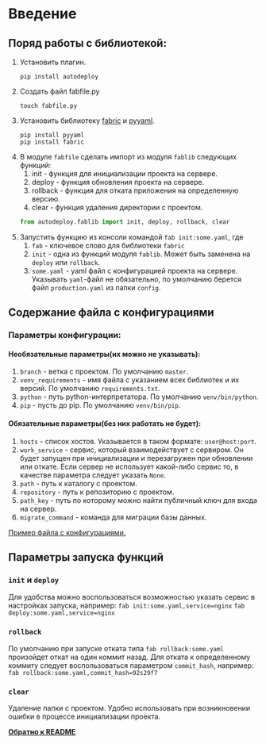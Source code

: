 # Введение


## Поряд работы с библиотекой:
1. Установить плагин.
    ``` shell
    pip install autodeploy
    ```
2. Создать файл fabfile.py
    ``` shell
    touch fabfile.py
    ```
3. Установить библиотеку [fabric](http://www.fabfile.org/installing.html) и [pyyaml](http://pyyaml.org/).
    ``` shell
    pip install pyyaml
    pip install fabric
    ```
4. В модуле `fabfile` сделать импорт из модуля `fablib` следующих функций:
    1. init - функция для инициализации проекта на сервере. 
    2. deploy - функция обновления проекта на сервере.
    3. rollback - функция для отката приложения на определенную версию.
    4. clear - функция удаления директории с проектом.
    ``` python
    from autodeploy.fablib import init, deploy, rollback, clear
    ```
5. Запустить функцию из консоли командой `fab init:some.yaml`, где
    1. `fab` - ключевое слово для библиотеки `fabric`
    2. `init` - одна из функций модуля `fablib`. Может быть заменена на 
    `deploy` или `rollback`.
    3. `some.yaml` - yaml файл с конфигурацией проекта на сервере.
    Указывать `yaml`-файл не обязательно, по умолчанию берется файл `production.yaml` из папки `config`.

## Содержание файла с конфигурациями

### Параметры конфигурации:
#### Необязательные параметры(их можно не указывать):
1. `branch` - ветка с проектом. По умолчанию `master`.
2. `venv_requirements` - имя файла с указанием всех библиотек и их версий.
По умолчанию `requirements.txt`.
3. `python` - путь python-интерпретатора. По умолчанию `venv/bin/python`.
4. `pip` - пусть до pip. По умолчанию `venv/bin/pip`.

#### Обязательные параметры(без них работать не будет):
1. `hosts` - список хостов. Указывается в таком формате: `user@host:port`.
2. `work_service` - сервис, который взаимодействует с сервиром. 
Он будет запущен при инициализации и перезагружен при обновлении или откате.
Если сервер не использует какой-либо сервис то, в качестве параметра следует указать `None`.
3. `path` - путь к каталогу с проектом.
4. `repository` - путь к репозиторию с проектом.
5. `path_key` - путь по которому можно найти публичный ключ для входа на сервер.
6. `migrate_command` - команда для миграции базы данных.

[Пример файла с конфигурациями.](../files/myservers.yaml.example)


## Параметры запуска функций
### `init` и `deploy`
Для удобства можно воспользоваться возможностью указать сервис в настройках запуска, например:
 `fab init:some.yaml,service=nginx`
 `fab deploy:some.yaml,service=nginx`
### `rollback`
По умолчанию при запуске отката типа `fab rollback:some.yaml` произойдет откат на один коммит назад.
Для отката к определенному коммиту следует воспользоваться параметром `commit_hash`, например:
`fab rollback:some.yaml,commit_hash=92s29f7`
### `clear`
Удаление папки с проектом. Удобно использовать при возникновении ошибки в процессе инициализации проекта.


**[Обратно к README](../README.md)**